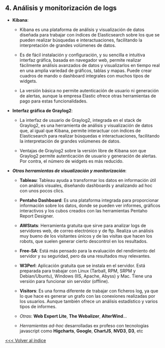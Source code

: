 ## 4. Análisis y monitorización de logs

- **Kibana**:
    
    - Kibana es una plataforma de análisis y visualización de datos diseñada para trabajar con índices de Elasticsearch sobre los que se pueden realizar búsquedas e interactuaciones, facilitando la interpretación de grandes volúmenes de datos.
    
    - Es de fácil instalación y configuración, y su sencilla e intuitiva interfaz gráfica, basada en navegador web, permite realizar fácilmente análisis avanzados de datos y visualizarlos en tiempo real en una amplia variedad de gráficos, tablas y mapas. Puede crear cuadros de mando o dashboard integrales con muchos tipos de widgets.
    
    - La versión básica no permite autenticación de usuario ni generación de alertas, aunque la empresa Elastic ofrece otras herramientas de pago para estas funcionalidades.

- **Interfaz gráfica de Graylog2**:
    
    - La interfaz de usuario de Graylog2, integrada en el stack de Graylog2, es una herramienta de análisis y visualización de datos que, al igual que Kibana, permite interactuar con índices de Elasticsearch para realizar búsquedas e interactuaciones, facilitando la interpretación de grandes volúmenes de datos.    
    
    - Ventajas de Graylog2 sobre la versión libre de Kibana son que Graylog2 permite autenticación de usuario y generación de alertas. Por contra, el número de widgets es más reducido.

- **_Otras herramientas de visualización y monitorización_**:

    - **Tableau**: Tableau ayuda a transformar los datos en información útil con análisis visuales, diseñando dashboards y analizando ad hoc con unos pocos clics.

    - **Pentaho Dashboard**: Es una plataforma integrada para proporcionar información sobre los datos, donde se pueden ver informes, gráficos interactivos y los cubos creados con las herramientas Pentaho Report Designer.

    - **AWStats**: Herramienta gratuita que sirve para analizar logs de servidores web, de correo electrónico y de ftp. Realiza un análisis muy bueno de los visitantes únicos y de las visitas que hacen los robots, que suelen generar cierto descontrol en los resultados.

    - **Free-SA**: Está más pensado para la evaluación del rendimiento del servidor y su seguridad, pero da una resultados muy relevantes.

    - **W3Perl**: Aplicación gratuita que se instala en el servidor. Está preparada para trabajar con Linux (Tarball, RPM, SRPM y Debian/Ubuntu), Windows (IIS, Apache, Abyss) y Mac. Tiene una versión para funcionar sin servidor (offline).

    - **Visitors**: Es una forma diferente de trabajar con ficheros log, ya que lo que hace es generar un grafo con las conexiones realizadas por los usuarios. Aunque también ofrece un análisis estadístico y varios tipos de informes.

    - _Otras_: **Web Expert Lite**, **The Webalizer**, **AlterWind**...
    
    - _Herramientas ad-hoc_ desarrolladas ex profeso con tecnologías javascript como **Higcharts**, **Google**, **ChartJS**, **NVD3**, **D3**, etc


[<<< Volver al índice](README.md)
